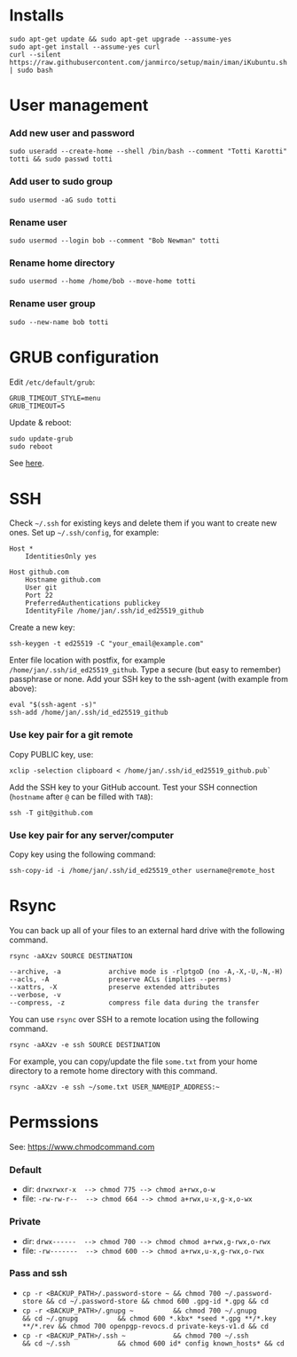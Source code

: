 # Installs

    sudo apt-get update && sudo apt-get upgrade --assume-yes
    sudo apt-get install --assume-yes curl
    curl --silent https://raw.githubusercontent.com/janmirco/setup/main/iman/iKubuntu.sh | sudo bash

# User management

### Add new user and password

    sudo useradd --create-home --shell /bin/bash --comment "Totti Karotti" totti && sudo passwd totti

### Add user to sudo group

    sudo usermod -aG sudo totti

### Rename user

    sudo usermod --login bob --comment "Bob Newman" totti

### Rename home directory

    sudo usermod --home /home/bob --move-home totti

### Rename user group

    sudo --new-name bob totti

# GRUB configuration

Edit `/etc/default/grub`:

    GRUB_TIMEOUT_STYLE=menu
    GRUB_TIMEOUT=5

Update & reboot:

    sudo update-grub
    sudo reboot

See [here](https://www.gnu.org/software/grub/manual/grub/html_node/Simple-configuration.html).

# SSH

Check `~/.ssh` for existing keys and delete them if you want to create new ones.
Set up `~/.ssh/config`, for example:

    Host *
        IdentitiesOnly yes

    Host github.com
        Hostname github.com
        User git
        Port 22
        PreferredAuthentications publickey
        IdentityFile /home/jan/.ssh/id_ed25519_github

Create a new key:

    ssh-keygen -t ed25519 -C "your_email@example.com"

Enter file location with postfix, for example `/home/jan/.ssh/id_ed25519_github`.
Type a secure (but easy to remember) passphrase or none.
Add your SSH key to the ssh-agent (with example from above):

    eval "$(ssh-agent -s)"
    ssh-add /home/jan/.ssh/id_ed25519_github

### Use key pair for a git remote

Copy PUBLIC key, use:

    xclip -selection clipboard < /home/jan/.ssh/id_ed25519_github.pub`

Add the SSH key to your GitHub account.
Test your SSH connection (`hostname` after `@` can be filled with `TAB`):

    ssh -T git@github.com

### Use key pair for any server/computer

Copy key using the following command:

    ssh-copy-id -i /home/jan/.ssh/id_ed25519_other username@remote_host

# Rsync

You can back up all of your files to an external hard drive with the following command.

    rsync -aAXzv SOURCE DESTINATION

    --archive, -a            archive mode is -rlptgoD (no -A,-X,-U,-N,-H)
    --acls, -A               preserve ACLs (implies --perms)
    --xattrs, -X             preserve extended attributes
    --verbose, -v
    --compress, -z           compress file data during the transfer

You can use `rsync` over SSH to a remote location using the following command.

    rsync -aAXzv -e ssh SOURCE DESTINATION

For example, you can copy/update the file `some.txt` from your home directory to a remote home directory with this command.

    rsync -aAXzv -e ssh ~/some.txt USER_NAME@IP_ADDRESS:~

# Permssions

See: <https://www.chmodcommand.com>

### Default

- dir: `drwxrwxr-x  --> chmod 775 --> chmod a+rwx,o-w`
- file: `-rw-rw-r--  --> chmod 664 --> chmod a+rwx,u-x,g-x,o-wx`

### Private

- dir: `drwx------  --> chmod 700 --> chmod chmod a+rwx,g-rwx,o-rwx`
- file: `-rw-------  --> chmod 600 --> chmod a+rwx,u-x,g-rwx,o-rwx`

### Pass and ssh

- `cp -r <BACKUP_PATH>/.password-store ~ && chmod 700 ~/.password-store && cd ~/.password-store && chmod 600 .gpg-id *.gpg && cd`
- `cp -r <BACKUP_PATH>/.gnupg ~          && chmod 700 ~/.gnupg          && cd ~/.gnupg          && chmod 600 *.kbx* *seed *.gpg **/*.key **/*.rev && chmod 700 openpgp-revocs.d private-keys-v1.d && cd`
- `cp -r <BACKUP_PATH>/.ssh ~            && chmod 700 ~/.ssh            && cd ~/.ssh            && chmod 600 id* config known_hosts* && cd`
